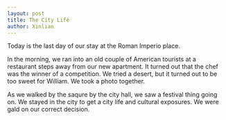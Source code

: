 ```yaml
---
layout: post
title: The City Life
author: Xinlian
---
```


Today is the last day of our stay at the Roman Imperio place.

In the morning, we ran into an old couple of American tourists at a restaurant steps away from our new apartment.  It turned out that the chef was the winner of a competition.  We tried a desert, but it turned out to be too sweet for William.  We took a photo together.

As we walked by the saqure by the city hall, we saw a festival thing going on.  We stayed in the city to get a city life and cultural exposures.  We were gald on our correct decision.

